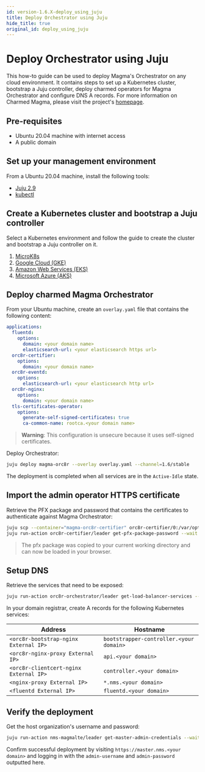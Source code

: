 ```yaml
---
id: version-1.6.X-deploy_using_juju
title: Deploy Orchestrator using Juju
hide_title: true
original_id: deploy_using_juju
---
```


# Deploy Orchestrator using Juju

This how-to guide can be used to deploy Magma's Orchestrator on any cloud environment. It contains
steps to set up a Kubernetes cluster, bootstrap a Juju controller, deploy charmed operators for
Magma Orchestrator and configure DNS A records. For more information on Charmed Magma, please visit
the project's [homepage](https://canonical-charmed-magma.readthedocs-hosted.com/en/1.6/).

## Pre-requisites

- Ubuntu 20.04 machine with internet access
- A public domain

## Set up your management environment

From a Ubuntu 20.04 machine, install the following tools:

- [Juju 2.9](https://juju.is/docs/olm/installing-juju)
- [kubectl](https://kubernetes.io/docs/tasks/tools/install-kubectl-linux/)

## Create a Kubernetes cluster and bootstrap a Juju controller

Select a Kubernetes environment and follow the guide to create the cluster and bootstrap
a Juju controller on it.

1. [MicroK8s](https://juju.is/docs/olm/microk8s)
2. [Google Cloud (GKE)](https://juju.is/docs/olm/google-kubernetes-engine-(gke))
3. [Amazon Web Services (EKS)](https://juju.is/docs/olm/amazon-elastic-kubernetes-service-(amazon-eks)#heading--install-the-juju-client)
4. [Microsoft Azure (AKS)](<https://juju.is/docs/olm/azure-kubernetes-service-(azure-aks)>)

## Deploy charmed Magma Orchestrator

From your Ubuntu machine, create an `overlay.yaml` file that contains the following content:

```yaml
applications:
  fluentd:
    options:
      domain: <your domain name>
      elasticsearch-url: <your elasticsearch https url>
  orc8r-certifier:
    options:
      domain: <your domain name>
  orc8r-eventd:
    options:
      elasticsearch-url: <your elasticsearch http url>
  orc8r-nginx:
    options:
      domain: <your domain name>
  tls-certificates-operator:
    options:
      generate-self-signed-certificates: true
      ca-common-name: rootca.<your domain name>
```

> **Warning**: This configuration is unsecure because it uses self-signed certificates.

Deploy Orchestrator:

```bash
juju deploy magma-orc8r --overlay overlay.yaml --channel=1.6/stable
```

The deployment is completed when all services are in the `Active-Idle` state.

## Import the admin operator HTTPS certificate

Retrieve the PFX package and password that contains the certificates to authenticate against Magma Orchestrator:

```bash
juju scp --container="magma-orc8r-certifier" orc8r-certifier/0:/var/opt/magma/certs/admin_operator.pfx admin_operator.pfx
juju run-action orc8r-certifier/leader get-pfx-package-password --wait
```

> The pfx package was copied to your current working directory and can now be loaded in your browser.

## Setup DNS

Retrieve the services that need to be exposed:

```bash
juju run-action orc8r-orchestrator/leader get-load-balancer-services --wait
```

In your domain registrar, create A records for the following Kubernetes services:

| Address                                | Hostname                                |
|----------------------------------------|-----------------------------------------|
| `<orc8r-bootstrap-nginx External IP>`  | `bootstrapper-controller.<your domain>` |
| `<orc8r-nginx-proxy External IP>`      | `api.<your domain>`                     |
| `<orc8r-clientcert-nginx External IP>` | `controller.<your domain>`              |
| `<nginx-proxy External IP>`            | `*.nms.<your domain>`                   |
| `<fluentd External IP>`                | `fluentd.<your domain>`                 |

## Verify the deployment

Get the host organization's username and password:

```bash
juju run-action nms-magmalte/leader get-master-admin-credentials --wait
```

Confirm successful deployment by visiting `https://master.nms.<your domain>` and logging in
with the `admin-username` and `admin-password` outputted here.
